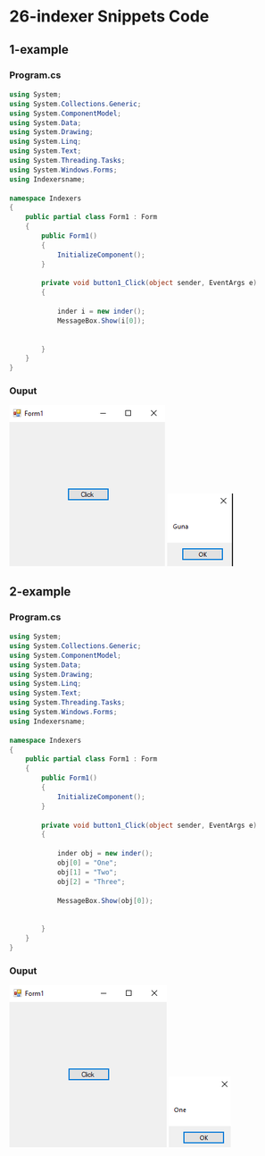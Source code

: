 # 26-indexer Snippets Code

## 1-example

### Program.cs

```c#
using System;
using System.Collections.Generic;
using System.ComponentModel;
using System.Data;
using System.Drawing;
using System.Linq;
using System.Text;
using System.Threading.Tasks;
using System.Windows.Forms;
using Indexersname;

namespace Indexers
{
    public partial class Form1 : Form
    {
        public Form1()
        {
            InitializeComponent();
        }

        private void button1_Click(object sender, EventArgs e)
        {

            inder i = new inder();
            MessageBox.Show(i[0]);


        }
    }
}


```

### Ouput

![1-example](media/1.png)
![1-example](media/2.png)

## 2-example

### Program.cs

```c#
using System;
using System.Collections.Generic;
using System.ComponentModel;
using System.Data;
using System.Drawing;
using System.Linq;
using System.Text;
using System.Threading.Tasks;
using System.Windows.Forms;
using Indexersname;

namespace Indexers
{
    public partial class Form1 : Form
    {
        public Form1()
        {
            InitializeComponent();
        }

        private void button1_Click(object sender, EventArgs e)
        {

            inder obj = new inder();
            obj[0] = "One";
            obj[1] = "Two";
            obj[2] = "Three";

            MessageBox.Show(obj[0]);


        }
    }
}


```

### Ouput

![1-example](media/3.png)
![1-example](media/4.png)








